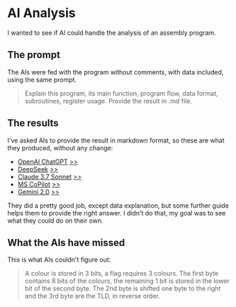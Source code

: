 # AI Analysis

I wanted to see if AI could handle the
analysis of an assembly program.

## The prompt

The AIs were fed with the program without comments,
with data included, using the same prompt.

> Explain this program,
its main function,
program flow,
data format,
subroutines,
register usage.
Provide the result in .md file.

## The results

I've asked AIs to provide the result in markdown format,
so these are what they produced, without any change:

- [OpenAI ChatGPT](ai-chatgpt.md) [>>](https://openai.com/)
- [DeepSeek](ai-deepseek.md) [>>](https://chat.deepseek.com/)
- [Claude 3.7 Sonnet](ai-claude.md) [>>](https://claude.ai/)
- [MS CoPilot](ai-copilot.md) [>>](https://copilot.microsoft.com/)
- [Gemini 2.0](ai-gemini.md) [>>](https://gemini.google.com/)

They did a pretty good job, except data explanation,
but some further guide helps them to provide the right answer.
I didn't do that,
my goal was to see what they could do on their own.

## What the AIs have missed

This is what AIs couldn't figure out:

> A colour is stored in 3 bits, a flag requires 3 colours.
The first byte contains 8 bits of the colours,
the remaining 1 bit is
stored in the lower bit of the second byte.
The 2nd byte is shifted one byte to the right
and the 3rd byte are the TLD,
in reverse order.

